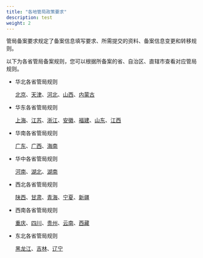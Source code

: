 ```yaml
---
title: "各地管局政策要求"
description: test
weight: 2
---
```


管局备案要求规定了备案信息填写要求、所需提交的资料、备案信息变更和转移规则。

以下为各省管局备案规则，您可以根据所备案的省、自治区、直辖市查看对应管局规则。

- 华北各省管局规则

  [北京](../beijing/)、[天津](../tianjing/)、[河北](../hebei/)、[山西](../shanxi/)、[内蒙古](../neimenggu/)

- 华东各省管局规则

  [上海](../shanghai/)、[江苏](../jiangsu/)、[浙江](../zhejiang/)、[安徽](../anhui/)、[福建](../fujian/)、[山东](../shandong/)、[江西](../jiangxi/)

- 华南各省管局规则

  [广东](../guangdong/)、[广西](../guangxi/)、[海南](../hainan/)

- 华中各省管局规则

  [河南](../henan/)、[湖北](../hubei/)、[湖南](../hunan/)

- 西北各省管局规则

  [陕西](../sanxi/)、[甘肃](../gansu/)、[青海](../qinghai/)、[宁夏](../ningxia/)、[新疆](../xinjiang/)

- 西南各省管局规则

  [重庆](../chongqing/)、[四川](../sichuan/)、[贵州](../guizhou/)、[云南](../yunnan/)、[西藏](../xizang/)

- 东北各省管局规则

  [黑龙江](../heilongjiang/)、[吉林](../jilin/)、[辽宁](../liaoning/)